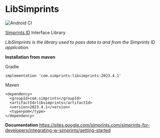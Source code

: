 # LibSimprints
![Android CI](https://github.com/Simprints/LibSimprints/workflows/Android%20CI/badge.svg?branch=main)

[Simprints ID](https://play.google.com/store/apps/details?id=com.simprints.id) Interface Library

*LibSimprints is the library used to pass data to and from the Simprints ID application.*

**Installation from maven** 

Gradle
```
implementation 'com.simprints:libsimprints:2023.4.1'
```

Maven
```
<dependency>
  <groupId>com.simprints</groupId>
  <artifactId>libsimprints</artifactId>
  <version>2023.4.1</version>
  <type>pom</type>
</dependency>
```

**Documentation**
https://sites.google.com/simprints.com/simprints-for-developers/integrating-w-simprints/getting-started
